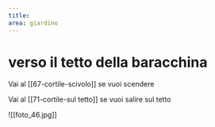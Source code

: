 ```yaml
---
title: 
area: giardino
---
```

# verso il tetto della baracchina

Vai al [[67-cortile-scivolo]] se vuoi scendere

Vai al [[71-cortile-sul tetto]] se vuoi salire sul tetto

![[foto_46.jpg]]